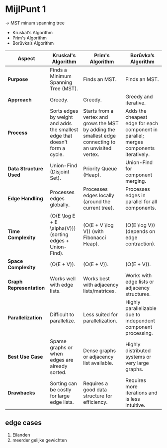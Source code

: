 # MijlPunt 1 #

-> MST minum spanning tree
* Kruskal's Algorithm
* Prim's Algorithm
* Borůvka’s Algorithm

| **Aspect**               | **Kruskal's Algorithm**                          | **Prim's Algorithm**                           | **Borůvka’s Algorithm**                         |
|--------------------------|------------------------------------------------|-----------------------------------------------|------------------------------------------------|
| **Purpose**              | Finds a Minimum Spanning Tree (MST).            | Finds an MST.                                  | Finds an MST.                                   |
| **Approach**             | Greedy.                                         | Greedy.                                        | Greedy and iterative.                           |
| **Process**              | Sorts edges by weight and adds the smallest edge that doesn’t form a cycle. | Starts from a vertex and grows the MST by adding the smallest edge connecting to an unvisited vertex. | Adds the cheapest edge for each component in parallel; merges components iteratively. |
| **Data Structure Used**  | Union-Find (Disjoint Set).                      | Priority Queue (Heap).                        | Union-Find for component merging.              |
| **Edge Handling**        | Processes edges globally.                       | Processes edges locally (around the current tree). | Processes edges in parallel for all components.|
| **Time Complexity**      | \(O(E \log E + E \alpha(V))\) (sorting edges + Union-Find). | \(O(E + V \log V)\) (with Fibonacci Heap).     | \(O(E \log V)\) (depends on edge contraction). |
| **Space Complexity**     | \(O(E + V)\).                                   | \(O(E + V)\).                                  | \(O(E + V)\).                                   |
| **Graph Representation** | Works well with edge lists.                     | Works best with adjacency lists/matrices.     | Works with edge lists or adjacency structures. |
| **Parallelization**      | Difficult to parallelize.                       | Less suited for parallelization.              | Highly parallelizable due to independent component processing. |
| **Best Use Case**        | Sparse graphs or when edges are already sorted. | Dense graphs or adjacency list available.     | Highly distributed systems or very large graphs. |
| **Drawbacks**            | Sorting can be costly for large edge lists.     | Requires a good data structure for efficiency.| Requires more iterations and is less intuitive. |

## edge cases ##
1. Eilanden
2. meerder gelijke gewichten